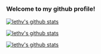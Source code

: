 
### Welcome to my github profile!

[![lethv's github stats](https://github-readme-stats.vercel.app/api?username=lethv&show_icons=true&count_private=true&theme=midnight-purple&include_all_commits=true&card_width=500)](https://github.com/lethv)

[![lethv's github stats](https://github-readme-streak-stats.herokuapp.com?user=lethv&theme=midnight-purple&border_radius=8&card_width=500)](https://github.com/lethv)

[![lethv's github stats](https://github-readme-stats.vercel.app/api/top-langs/?username=lethv&langs_count=4&theme=midnight-purple&card_width=500)](https://github.com/lethv)
